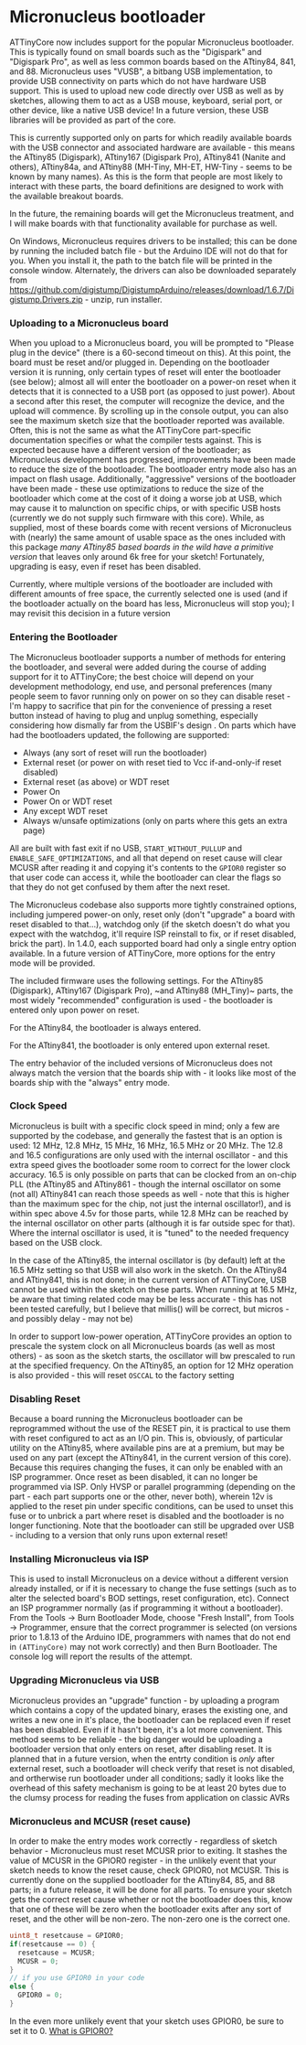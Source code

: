 # Micronucleus bootloader

ATTinyCore now includes support for the popular Micronucleus bootloader. This is typically found on small boards such as the "Digispark" and "Digispark Pro", as well as less common boards based on the ATtiny84, 841, and 88. Micronucleus uses "VUSB", a bitbang USB implementation, to provide USB connectivity on parts which do not have hardware USB support. This is used to upload new code directly over USB as well as by sketches, allowing them to act as a USB mouse, keyboard, serial port, or other device, like a native USB device! In a future version, these USB libraries will be provided as part of the core.

This is currently supported only on parts for which readily available boards with the USB connector and associated hardware are available - this means the ATtiny85 (Digispark), ATtiny167 (Digispark Pro), ATtiny841 (Nanite and others), ATtiny84a, and ATtiny88 (MH-Tiny, MH-ET, HW-Tiny - seems to be known by many names). As this is the form that people are most likely to interact with these parts, the board definitions are designed to work with the available breakout boards.

In the future, the remaining boards will get the Micronucleus treatment, and I will make boards with that functionality available for purchase as well.

On Windows, Micronucleus requires drivers to be installed; this can be done by running the included batch file - but the Arduino IDE will not do that for you. When you install it, the path to the batch file will be printed in the console window. Alternately, the drivers can also be downloaded separately from <https://github.com/digistump/DigistumpArduino/releases/download/1.6.7/Digistump.Drivers.zip> - unzip, run installer.

### Uploading to a Micronucleus board

When you upload to a Micronucleus board, you will be prompted to "Please plug in the device" (there is a 60-second timeout on this). At this point, the board must be reset and/or plugged in. Depending on the bootloader version it is running, only certain types of reset will enter the bootloader (see below); almost all will enter the bootloader on a power-on reset when it detects that it is connected to a USB port (as opposed to just power). About a second after this reset, the computer will recognize the device, and the upload will commence. By scrolling up in the console output, you can also see the maximum sketch size that the bootloader reported was available. Often, this is not the same as what the ATTinyCore part-specific documentation specifies or what the compiler tests against. This is expected because have a different version of the bootloader; as Micronucleus development has progressed, improvements have been made to reduce the size of the bootloader. The bootloader entry mode also has an impact on flash usage. Additionally, "aggressive" versions of the bootloader have been made - these use optimizations to reduce the size of the bootloader which come at the cost of it doing a worse job at USB, which may cause it to malunction on specific chips, or with specific USB hosts (currently we do not supply such firmware with this core). While, as supplied, most of these boards come with recent versions of Micronucleus with (nearly) the same amount of usable space as the ones included with this package *many ATtiny85 based boards in the wild have a primitive version* that leaves only around 6k free for your sketch! Fortunately, upgrading is easy, even if reset has been disabled.

Currently, where multiple versions of the bootloader are included with different amounts of free space, the currently selected one is used (and if the bootloader actually on the board has less, Micronucleus will stop you); I may revisit this decision in a future version

### Entering the Bootloader

The Micronucleus bootloader supports a number of methods for entering the bootloader, and several were added during the course of adding support for it to ATTinyCore; the best choice will depend on your development methodology, end use, and personal preferences (many people seem to favor running only on power on so they can disable reset - I'm happy to sacrifice that pin for the convenience of pressing a reset button instead of having to plug and unplug something, especially considering how dismally far from the USBIF's design . On parts which have had the bootloaders updated, the following are supported:

* Always (any sort of reset will run the bootloader)
* External reset (or power on with reset tied to Vcc if-and-only-if reset disabled)
* External reset (as above) or WDT reset
* Power On
* Power On or WDT reset
* Any except WDT reset
* Always w/unsafe optimizations (only on parts where this gets an extra page)

All are built with fast exit if no USB, `START_WITHOUT_PULLUP` and `ENABLE_SAFE_OPTIMIZATIONS`, and all that depend on reset cause will clear MCUSR after reading it and copying it's contents to the `GPIOR0` register so that user code can access it, while the bootloader can clear the flags so that they do not get confused by them after the next reset.

The Micronucleus codebase also supports more tightly constrained options, including jumpered power-on only, reset only (don't "upgrade" a board with reset disabled to that...), watchdog only (if the sketch doesn't do what you expect with the watchdog, it'll require ISP reinstall to fix, or if reset disabled, brick the part).
In 1.4.0, each supported board had only a single entry option available. In a future version of ATTinyCore, more options for the entry mode will be provided.

The included firmware uses the following settings.
For the ATtiny85 (Digispark), ATtiny167 (Digispark Pro), ~and ATtiny88 (MH_Tiny)~ parts, the most widely "recommended" configuration is used - the bootloader is entered only upon power on reset.

For the ATtiny84, the bootloader is always entered.

For the ATtiny841, the bootloader is only entered upon external reset.

The entry behavior of the included versions of Micronucleus does not always match the version that the boards ship with - it looks like most of the boards ship with the "always" entry mode.

### Clock Speed

Micronucleus is built with a specific clock speed in mind; only a few are supported by the codebase, and generally the fastest that is an option is used: 12 MHz, 12.8 MHz, 15 MHz, 16 MHz, 16.5 MHz or 20 MHz. The 12.8 and 16.5 configurations are only used with the internal oscillator - and this extra speed gives the bootloader some room to correct for the lower clock accuracy. 16.5 is only possible on parts that can be clocked from an on-chip PLL (the ATtiny85 and ATtiny861 - though the internal oscillator on some (not all) ATtiny841 can reach those speeds as well - note that this is higher than the maximum spec for the chip, not just the internal oscillator!), and is within spec above 4.5v for those parts, while 12.8 MHz can be reached by the internal oscillator on other parts (although it is far outside spec for that). Where the internal oscillator is used, it is "tuned" to the needed frequency based on the USB clock.

In the case of the ATtiny85, the internal oscillator is (by default) left at the 16.5 MHz setting so that USB will also work in the sketch. On the ATtiny84 and ATtiny841, this is not done; in the current version of ATTinyCore, USB cannot be used within the sketch on these parts. When running at 16.5 MHz, be aware that timing related code may be be less accurate - this has not been tested carefully, but I believe that millis() will be correct, but micros - and possibly delay - may not be)

In order to support low-power operation, ATTinyCore provides an option to prescale the system clock on all Micronucleus boards (as well as most others) - as soon as the sketch starts, the oscillator will bw prescaled to run at the specified frequency. On the ATtiny85, an option for 12 MHz operation is also provided - this will reset `OSCCAL` to the factory setting

### Disabling Reset

Because a board running the Micronucleus bootloader can be reprogrammed without the use of the RESET pin, it is practical to use them with reset configured to act as an I/O pin. This is, obviously, of particular utility on the ATtiny85, where available pins are at a premium, but may be used on any part (except the ATtiny841, in the current version of this core). Because this requires changing the fuses, it can only be enabled with an ISP programmer. Once reset as been disabled, it can no longer be programmed via ISP. Only HVSP or parallel programming (depending on the part - each part supports one or the other, never both), wherein 12v is applied to the reset pin under specific conditions, can be used to unset this fuse or to unbrick a part where reset is disabled and the bootloader is no longer functioning. Note that the bootloader can still be upgraded over USB - including to a version that only runs upon external reset!

### Installing Micronucleus via ISP

This is used to install Micronucleus on a device without a different version already installed, or if it is necessary to change the fuse settings (such as to alter the selected board's BOD settings, reset configuration, etc). Connect an ISP programmer normally (as if programming it without a bootloader). From the Tools -> Burn Bootloader Mode, choose "Fresh Install", from Tools -> Programmer, ensure that the correct programmer is selected (on versions prior to 1.8.13 of the Arduino IDE, programmers with names that do not end in `(ATTinyCore)` may not work correctly) and then Burn Bootloader. The console log will report the results of the attempt.

### Upgrading Micronucleus via USB

Micronucleus provides an "upgrade" function - by uploading a program which contains a copy of the updated binary, erases the existing one, and writes a new one in it's place, the bootloader can be replaced even if reset has been disabled. Even if it hasn't been, it's a lot more convenient. This method seems to be reliable - the big danger would be uploading a bootloader version that only enters on reset, after disabling reset. It is planned that in a future version, when the entrty condition is *only* after external reset, such a bootloader will check verify that reset is not disabled, and ortherwise run bootloader under all conditions; sadly it looks like the overhead of this safety mechanism is going to be at least 20 bytes due to the clumsy process for reading the fuses from application on classic AVRs

### Micronucleus and MCUSR (reset cause)

In order to make the entry modes work correctly - regardless of sketch behavior - Micronucleus must reset MCUSR prior to exiting. It stashes the value of MCUSR in the GPIOR0 register - in the unlikely event that your sketch needs to know the reset cause, check GPIOR0, not MCUSR. This is currently done on the supplied bootloader for the ATtiny84, 85, and 88 parts; in a future release, it will be done for all parts. To ensure your sketch gets the correct reset cause whether or not the bootloader does this, know that one of these will be zero when the bootloader exits after any sort of reset, and the other will be non-zero. The non-zero one is the correct one.

```C
uint8_t resetcause = GPIOR0;
if(resetcause == 0) {
  resetcause = MCUSR;
  MCUSR = 0;
}
// if you use GPIOR0 in your code
else {
  GPIOR0 = 0;
}
```

In the even more unlikely event that your sketch uses GPIOR0, be sure to set it to 0. [What is GPIOR0?](https://github.com/SpenceKonde/AVR-Best-Practices/blob/master/LowLevelNotes.md)
